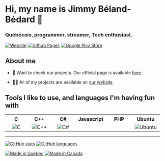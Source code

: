 # Hi, my name is **Jimmy Béland-Bédard** 👋
### Québécois, programmer, streamer, Tech enthusiast.
[![Website](https://img.shields.io/website?url=https%3A%2F%2Fwww.noxgamingqc.ca&style=for-the-badge&labelColor=333333)](https://www.noxgamingqc.ca)
[![Github Pages](https://img.shields.io/website?url=https%3A%2F%2Fgithub.jimmybedard.ca&style=for-the-badge&labelColor=333333&logo=github&logoColor=white&label=GitHub%20Pages)](https://github.jimmybedard.ca)
[![Google Play Store](https://img.shields.io/badge/Google%20Play%20Store-414141?style=for-the-badge&logo=google-play&&link=https%3A%2F%2Fplay.google.com%2Fstore%2Fapps%2Fdev%3Fid%3D5595986730731726399&logoColor=%23ffffff)](https://play.google.com/store/apps/dev?id=5595986730731726399)

## About me

- 🔭 Want to check our projects. Our official page is available [here](https://github.noxgamingqc.ca)

- 👨‍💻 All of my projects are available on [our website](https://www.jimmybedard.ca/en-ca/about_us/projects)


## Tools I like to use, and languages I'm having fun with
<table>
  <tr>
    <th>C</th>
    <th>C++</th>
    <th>C#</th>
    <th>Javascript</th>
    <th>PHP</th>
    <th>Ubuntu</th>
  </tr>
  <tr>
    <td align="center" width="96">
        <img src="https://upload.wikimedia.org/wikipedia/commons/1/19/C_Logo.png" alt="C">
    </td>
    <td align="center" width="96">
        <img src="https://upload.wikimedia.org/wikipedia/commons/thumb/1/18/ISO_C%2B%2B_Logo.svg/1822px-ISO_C%2B%2B_Logo.svg.png" alt="C++">
    </td>
    <td align="center" width="96">
        <img src="https://upload.wikimedia.org/wikipedia/commons/b/bd/Logo_C_sharp.svg" alt="C#">
    </td>
    <td align="center" width="96">
        <img src="" alt="">
    </td>
    <td align="center" width="96">
        <img src="" alt="">
    </td>
    <td align="center" width="96">
        <img src="https://upload.wikimedia.org/wikipedia/commons/thumb/7/7b/Ubuntu-logo-no-wordmark-solid-o-2022.svg/2127px-Ubuntu-logo-no-wordmark-solid-o-2022.svg.png" alt="Ubuntu">
    </td>
  </tr>
</table>

<hr />

[![GitHub stats](https://github-readme-stats.vercel.app/api?username=noxgamingqc&show_icons=true&theme=dracula&include_all_commits=true&count_private=true)](#)
[![GitHub languages](https://github-readme-stats.vercel.app/api/top-langs/?username=noxgamingqc&layout=compact&langs_count=7&theme=dracula)](#)


[![Made in Québec](https://img.shields.io/badge/%E2%9A%9C-Made%20in%20Qu%C3%A9bec-informational?logo=&style=flat-square&logoColor=ffffff&color=003DA5&labelColor=a9c9ff)](# "Made in Quebec")
[![Made in Canada](https://img.shields.io/badge/🍁-Made%20in%20Canada-informational?logo=&style=flat-square&logoColor=ffffff&color=d80621&labelColor=fdb9c2)](# "Made in Canada")
